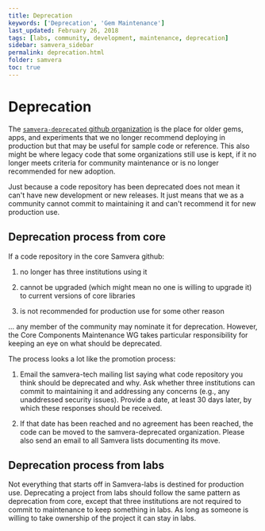 ```yaml
---
title: Deprecation
keywords: ['Deprecation', 'Gem Maintenance']
last_updated: February 26, 2018
tags: [labs, community, development, maintenance, deprecation]
sidebar: samvera_sidebar
permalink: deprecation.html
folder: samvera
toc: true
---
```

# Deprecation

The [`samvera-deprecated` github organization](https://github.com/samvera-deprecated) is the place for older gems, apps, and
experiments that we no longer recommend deploying in production but that may be
useful for sample code or reference. This also might be where legacy code that
some organizations still use is kept, if it no longer meets criteria for community
maintenance or is no longer recommended for new adoption.

Just because a code repository has been deprecated does not mean it can't have
new development or new releases. It just means that we as a community cannot
commit to maintaining it and can't recommend it for new production use.

## Deprecation process from core

If a code repository in the core Samvera github:

1. no longer has three institutions using it

1. cannot be upgraded (which might mean no one is willing to upgrade it) to current
versions of core libraries

1. is not recommended for production use for some other reason

... any member of the community may nominate it for deprecation. However, the Core
Components Maintenance WG takes particular responsibility for keeping an eye on
what should be deprecated.

The process looks a lot like the promotion process:

1. Email the samvera-tech mailing list saying what code repository you think should
be deprecated and why. Ask whether three institutions can commit to maintaining
it and addressing any concerns (e.g., any unaddressed security issues). Provide a
date, at least 30 days later, by which these responses should be received.

2. If that date has been reached and no agreement has been reached, the code can
be moved to the samvera-deprecated organization. Please also send an email to all
Samvera lists documenting its move.

## Deprecation process from labs

Not everything that starts off in Samvera-labs is destined for production use.
Deprecating a project from labs should follow the same pattern as deprecation
from core, except that three institutions are not required to commit to
maintenance to keep something in labs. As long as someone is willing to take
ownership of the project it can stay in labs.
